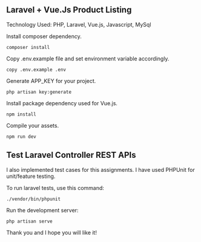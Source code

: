 ## Laravel + Vue.Js Product Listing 

Technology Used: PHP, Laravel, Vue.js, Javascript, MySql

Install composer dependency.
```
composer install
```

Copy .env.example file and set environment variable accordingly.
```
copy .env.example .env
```

Generate APP_KEY for your project.
```
php artisan key:generate
```

Install package dependency used for Vue.js.
```
npm install
```

Compile your assets.
```
npm run dev
```

## Test Laravel Controller REST APIs

I also implemented test cases for this assignments. I have used PHPUnit for unit/feature testing.

To run laravel tests, use this command:

```
./vendor/bin/phpunit
```

Run the development server:
```
php artisan serve
```

Thank you and I hope you will like it!
